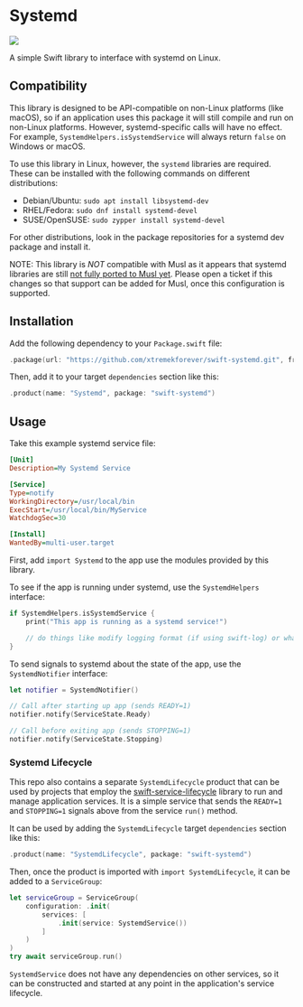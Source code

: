 # Systemd

[![](https://img.shields.io/endpoint?url=https%3A%2F%2Fswiftpackageindex.com%2Fapi%2Fpackages%2Fxtremekforever%2Fswift-systemd%2Fbadge%3Ftype%3Dswift-versions)](https://swiftpackageindex.com/xtremekforever/swift-systemd)

A simple Swift library to interface with systemd on Linux.

## Compatibility

This library is designed to be API-compatible on non-Linux platforms (like macOS), so if an
application uses this package it will still compile and run on non-Linux platforms. However,
systemd-specific calls will have no effect. For example, `SystemdHelpers.isSystemdService` will
always return `false` on Windows or macOS.

To use this library in Linux, however, the `systemd` libraries are required. These can be installed
with the following commands on different distributions:

* Debian/Ubuntu: `sudo apt install libsystemd-dev`
* RHEL/Fedora: `sudo dnf install systemd-devel`
* SUSE/OpenSUSE: `sudo zypper install systemd-devel`

For other distributions, look in the package repositories for a systemd dev package and install it.

NOTE: This library is *NOT* compatible with Musl as it appears that systemd libraries are still
[not fully ported to Musl yet](https://catfox.life/2024/09/05/porting-systemd-to-musl-libc-powered-linux/).
Please open a ticket if this changes so that support can be added for Musl, once this configuration
is supported.

## Installation

Add the following dependency to your `Package.swift` file:

```swift
.package(url: "https://github.com/xtremekforever/swift-systemd.git", from: "0.1.0")
```

Then, add it to your target `dependencies` section like this:

```swift
.product(name: "Systemd", package: "swift-systemd")
```

## Usage

Take this example systemd service file:

```ini
[Unit]
Description=My Systemd Service

[Service]
Type=notify
WorkingDirectory=/usr/local/bin
ExecStart=/usr/local/bin/MyService
WatchdogSec=30

[Install]
WantedBy=multi-user.target
```

First, add `import Systemd` to the app use the modules provided by this library.

To see if the app is running under systemd, use the `SystemdHelpers` interface:

```swift
if SystemdHelpers.isSystemdService {
    print("This app is running as a systemd service!")

    // do things like modify logging format (if using swift-log) or whatever else is needed.
}
```

To send signals to systemd about the state of the app, use the `SystemdNotifier` interface:

```swift
let notifier = SystemdNotifier()

// Call after starting up app (sends READY=1)
notifier.notify(ServiceState.Ready)

// Call before exiting app (sends STOPPING=1)
notifier.notify(ServiceState.Stopping)
```

### Systemd Lifecycle

This repo also contains a separate `SystemdLifecycle` product that can be used by projects that employ the [swift-service-lifecycle](https://github.com/swift-server/swift-service-lifecycle) library to run and manage application services. It is a simple service that sends the `READY=1` and `STOPPING=1` signals above from the service `run()` method.

It can be used by adding the `SystemdLifecycle` target `dependencies` section like this:

```swift
.product(name: "SystemdLifecycle", package: "swift-systemd")
```

Then, once the product is imported with `import SystemdLifecycle`, it can be added to a `ServiceGroup`:

```swift
let serviceGroup = ServiceGroup(
    configuration: .init(
        services: [
            .init(service: SystemdService())
        ]
    )
)
try await serviceGroup.run()
```

`SystemdService` does not have any dependencies on other services, so it can be constructed and started at any point in the application's service lifecycle.
